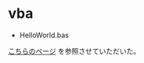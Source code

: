 # vba

* HelloWorld.bas

[こちらのページ](https://maku77.github.io/vba/excel/hello-macro.html)
を参照させていただいた。
